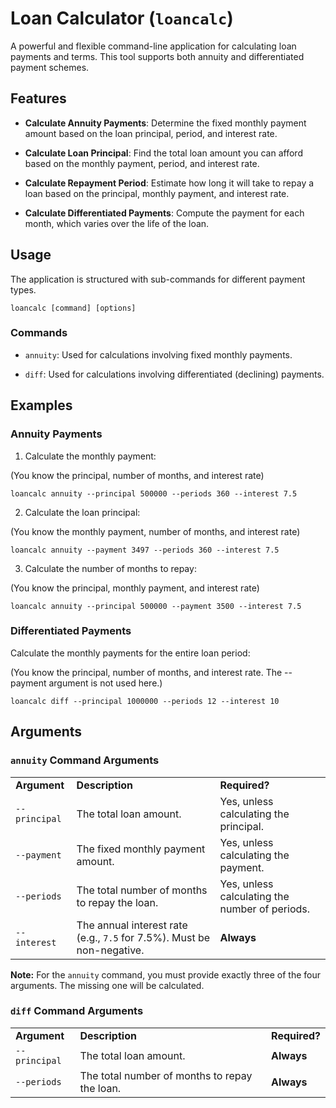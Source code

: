 # Loan Calculator (`loancalc`)

A powerful and flexible command-line application for calculating loan payments and terms. This tool supports both
annuity and differentiated payment schemes.

## Features

- **Calculate Annuity Payments**: Determine the fixed monthly payment amount based on the loan principal, period, and
  interest rate.

- **Calculate Loan Principal**: Find the total loan amount you can afford based on the monthly payment, period, and
  interest rate.

- **Calculate Repayment Period**: Estimate how long it will take to repay a loan based on the principal, monthly
  payment, and interest rate.

- **Calculate Differentiated Payments**: Compute the payment for each month, which varies over the life of the loan.

## Usage

The application is structured with sub-commands for different payment types.

```
loancalc [command] [options]
```

### Commands

- `annuity`: Used for calculations involving fixed monthly payments.

- `diff`: Used for calculations involving differentiated (declining) payments.

## Examples

### Annuity Payments

1. Calculate the monthly payment:

(You know the principal, number of months, and interest rate)

```
loancalc annuity --principal 500000 --periods 360 --interest 7.5
```

2. Calculate the loan principal:

(You know the monthly payment, number of months, and interest rate)

```
loancalc annuity --payment 3497 --periods 360 --interest 7.5
```

3. Calculate the number of months to repay:

(You know the principal, monthly payment, and interest rate)

```
loancalc annuity --principal 500000 --payment 3500 --interest 7.5
```

### Differentiated Payments

Calculate the monthly payments for the entire loan period:

(You know the principal, number of months, and interest rate. The --payment argument is not used here.)

```
loancalc diff --principal 1000000 --periods 12 --interest 10
```

## Arguments

### `annuity` Command Arguments

|               |                                                                        |                                                |
|---------------|------------------------------------------------------------------------|------------------------------------------------|
| **Argument**  | **Description**                                                        | **Required?**                                  |
| `--principal` | The total loan amount.                                                 | Yes, unless calculating the principal.         |
| `--payment`   | The fixed monthly payment amount.                                      | Yes, unless calculating the payment.           |
| `--periods`   | The total number of months to repay the loan.                          | Yes, unless calculating the number of periods. |
| `--interest`  | The annual interest rate (e.g., `7.5` for 7.5%). Must be non-negative. | **Always**                                     |

**Note:** For the `annuity` command, you must provide exactly three of the four arguments. The missing one will be
calculated.

### `diff` Command Arguments

|               |                                               |               |
|---------------|-----------------------------------------------|---------------|
| **Argument**  | **Description**                               | **Required?** |
| `--principal` | The total loan amount.                        | **Always**    |
| `--periods`   | The total number of months to repay the loan. | **Always**    |
